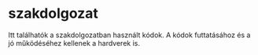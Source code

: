 # szakdolgozat

Itt találhatók a szakdolgozatban használt kódok. A kódok futtatásához és a jó működéséhez kellenek a hardverek is.
